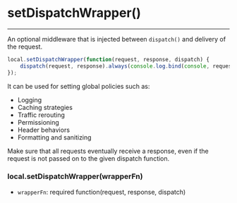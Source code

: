 setDispatchWrapper()
====================

---

An optional middleware that is injected between `dispatch()` and delivery of the request.

```javascript
local.setDispatchWrapper(function(request, response, dispatch) {
	dispatch(request, response).always(console.log.bind(console, request));
});
```

It can be used for setting global policies such as:

 - Logging
 - Caching strategies
 - Traffic rerouting
 - Permissioning
 - Header behaviors
 - Formatting and sanitizing

Make sure that all requests eventually receive a response, even if the request is not passed on to the given dispatch function.

### local.setDispatchWrapper(wrapperFn)

 - `wrapperFn`: required function(request, response, dispatch)